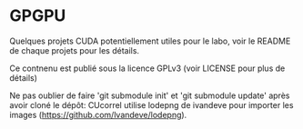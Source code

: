 # GPGPU
Quelques projets CUDA potentiellement utiles pour le labo, voir le README de chaque projets pour les détails.

Ce contnenu est publié sous la licence GPLv3 (voir LICENSE pour plus de détails)

Ne pas oublier de faire 'git submodule init' et 'git submodule update' après avoir cloné le dépôt: CUcorrel utilise lodepng de ivandeve pour importer les images (https://github.com/lvandeve/lodepng).
